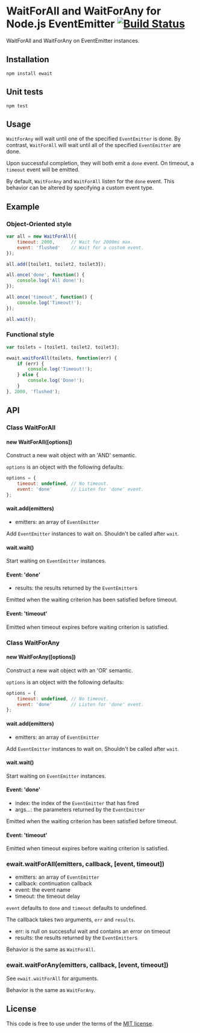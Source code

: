 # WaitForAll and WaitForAny for Node.js EventEmitter [![Build Status](https://secure.travis-ci.org/MathieuTurcotte/node-wait.png)](http://travis-ci.org/MathieuTurcotte/node-wait)

WaitForAll and WaitForAny on EventEmitter instances.

## Installation

```
npm install ewait
```

## Unit tests

```
npm test
```

## Usage

`WaitForAny` will wait until one of the specified `EventEmitter` is done.
By contrast, `WaitForAll` will wait until all of the specified `EventEmitter`
are done.

Upon successful completion, they will both emit a `done` event. On timeout,
a `timeout` event will be emitted.

By default, `WaitForAny` and `WaitForAll` listen for the `done` event.
This behavior can be altered by specifying a custom event type.

## Example

### Object-Oriented style

``` js
var all = new WaitForAll({
    timeout: 2000,      // Wait for 2000ms max.
    event: 'flushed'    // Wait for a custom event.
});

all.add([toilet1, toilet2, toilet3]);

all.once('done', function() {
    console.log('All done!');
});

all.once('timeout', function() {
    console.log('Timeout!');
});

all.wait();
```

### Functional style

``` js
var toilets = [toilet1, toilet2, toilet3];

ewait.waitForAll(toilets, function(err) {
    if (err) {
        console.log('Timeout!');
    } else {
        console.log('Done!');
    }
}, 2000, 'flushed');
```

## API

### Class WaitForAll

#### new WaitForAll([options])

Construct a new wait object with an 'AND' semantic.

`options` is an object with the following defaults:

```js
options = {
    timeout: undefined, // No timeout.
    event: 'done'       // Listen for 'done' event.
};
```

#### wait.add(emitters)

- emitters: an array of `EventEmitter`

Add `EventEmitter` instances to wait on. Shouldn't be called after `wait`.

#### wait.wait()

Start waiting on `EventEmitter` instances.

#### Event: 'done'

- results: the results returned by the `EventEmitter`s

Emitted when the waiting criterion has been satisfied before timeout.

#### Event: 'timeout'

Emitted when timeout expires before waiting criterion is satisfied.

### Class WaitForAny

#### new WaitForAny([options])

Construct a new wait object with an 'OR' semantic.

`options` is an object with the following defaults:

```js
options = {
    timeout: undefined, // No timeout.
    event: 'done'       // Listen for 'done' event.
};
```

#### wait.add(emitters)

- emitters: an array of `EventEmitter`

Add `EventEmitter` instances to wait on. Shouldn't be called after `wait`.

#### wait.wait()

Start waiting on `EventEmitter` instances.

#### Event: 'done'

- index: the index of the `EventEmitter` that has fired
- args...: the parameters returned by the `EventEmitter`

Emitted when the waiting criterion has been satisfied before timeout.

#### Event: 'timeout'

Emitted when timeout expires before waiting criterion is satisfied.

### ewait.waitForAll(emitters, callback, [event, timeout])

- emitters: an array of `EventEmitter`
- callback: continuation callback
- event: the event name
- timeout: the timeout delay

`event` defaults to `done` and `timeout` defaults to undefined.

The callback takes two arguments, `err` and `results`.

- err: is null on successful wait and contains an error on timeout
- results: the results returned by the `EventEmitter`s

Behavior is the same as `WaitForAll`.

### ewait.waitForAny(emitters, callback, [event, timeout])

See `ewait.waitForAll` for arguments.

Behavior is the same as `WaitForAny`.

## License

This code is free to use under the terms of the [MIT license](http://mturcotte.mit-license.org/).

